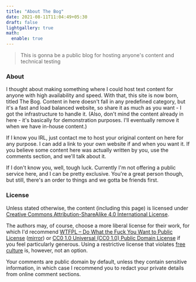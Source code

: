 ```yaml
---
title: "About The Bog"
date: 2021-08-11T11:04:49+05:30
draft: false
lightgallery: true
math:
  enable: true
---
```


> This is gonna be a public blog for hosting anyone's content and technical testing

### About

I thought about making something where I could host text content for anyone with high availability and speed. With that, this site is now born, titled The Bog. Content in here doesn't fall in any predefined category, but it's a fast and load balanced website, so share it as much as you want - I got the infrastructure to handle it. (Also, don't mind the content already in here - it's basically for demonstration purposes. I'll eventually remove it when we have in-house content.)

If I know you IRL, just contact me to host your original content on here for any purpose. I can add a link to your own website if and when you want it. If you believe some content here was actually written by you, use the comments section, and we'll talk about it.

If I don't know you, well, tough luck. Currently I'm not offering a public service here, and I can be pretty exclusive. You're a great person though, but still, there's an order to things and we gotta be friends first.

### License

Unless stated otherwise, the content (including this page) is licensed under [Creative Commons Attribution-ShareAlike 4.0 International License](http://creativecommons.org/licenses/by-sa/4.0/).

The authors may, of course, choose a more liberal license for their work, for which I'd recommend [WTFPL – Do What the Fuck You Want to Public License](http://www.wtfpl.net/) ([mirror](../2021/wtfpl)) or [CC0 1.0 Universal (CC0 1.0) Public Domain License](https://creativecommons.org/publicdomain/zero/1.0/) if you feel particularly generous. Using a restrictive license that violates [free culture](https://creativecommons.org/share-your-work/public-domain/freeworks) is, however, not an option.

Your comments are public domain by default, unless they contain sensitive information, in which case I recommend you to redact your private details from online comment sections.
